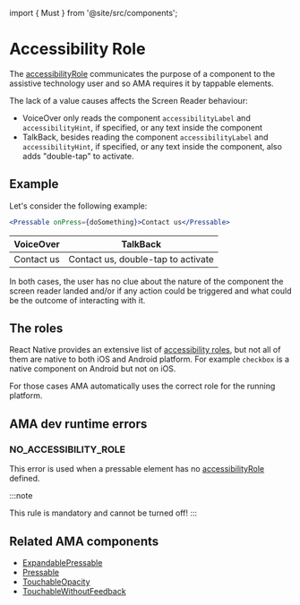 import { Must } from '@site/src/components';

# Accessibility Role

The [accessibilityRole](https://reactnative.dev/docs/accessibility#accessibilityrole) communicates the purpose of a component to the assistive technology user and so AMA requires it by tappable elements.

The lack of a value causes affects the Screen Reader behaviour:

- VoiceOver only reads the component `accessibilityLabel` and `accessibilityHint`, if specified, or any text inside the component
- TalkBack, besides reading the component `accessibilityLabel` and `accessibilityHint`, if specified, or any text inside the component, also adds "double-tap" to activate.

## Example

Let's consider the following example:

```jsx
<Pressable onPress={doSomething}>Contact us</Pressable>
```

| VoiceOver  | TalkBack                           |
|------------|------------------------------------|
| Contact us | Contact us, double-tap to activate |

In both cases, the user has no clue about the nature of the component the screen reader landed and/or if any action could be triggered and what could be the outcome of interacting with it.

## The roles 

React Native provides an extensive list of [accessibility roles](https://reactnative.dev/docs/accessibility#accessibilityrole), but not all of them are native to both iOS and Android platform.
For example `checkbox` is a native component on Android but not on iOS.

For those cases AMA automatically uses the correct role for the running platform.

## AMA dev runtime errors

### NO_ACCESSIBILITY_ROLE <Must />

This error is used when a pressable element has no [accessibilityRole](https://reactnative.dev/docs/accessibility#accessibilityrole) defined.

:::note

This rule is mandatory and cannot be turned off!
:::

## Related AMA components

- [ExpandablePressable](../components/expandablepressable)
- [Pressable](../components/pressable)
- [TouchableOpacity](../components/touchableopacity)
- [TouchableWithoutFeedback](../components/TouchableWithoutFeedback)
